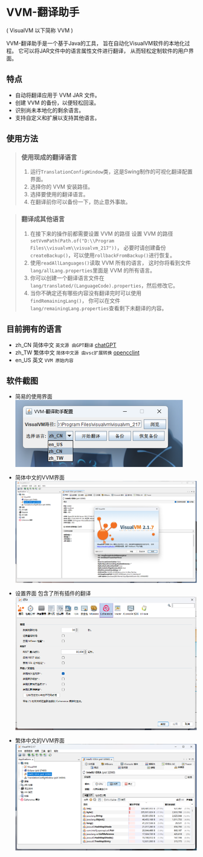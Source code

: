 # VVM-翻译助手

( VisualVM 以下简称 VVM )

VVM-翻译助手是一个基于Java的工具，
旨在自动化VisualVM软件的本地化过程。
它可以将JAR文件中的语言属性文件进行翻译，
从而轻松定制软件的用户界面。

## 特点

- 自动将翻译应用于 VVM JAR 文件。
- 创建 VVM 的备份，以便轻松回滚。
- 识别尚未本地化的剩余语言。
- 支持自定义和扩展以支持其他语言。

## 使用方法

> ### 使用现成的翻译语言
>1. 运行`TranslationConfigWindow`类，这是Swing制作的可视化翻译配置界面。
>2. 选择你的 VVM 安装路径。
>3. 选择要使用的翻译语言。
>4. 在翻译前你可以备份一下，防止意外事故。

> ### 翻译成其他语言
>1. 在接下来的操作前都需要设置 VVM 的路径
    设置 VVM 的路径```setVvmPath(Path.of("D:\\Program Files\\visualvm\\visualvm_217"))```，
    必要时请创建备份```createBackup()```，可以使用```rollbackFromBackup()```进行恢复。
>2. 使用```readAllLanguages()```读取 VVM 所有的语言，
    这时你将看到文件```lang/allLang.properties```里面是 VVM 的所有语言。
>3. 你可以创建一个翻译语言文件在```lang/translated/(LanguageCode).properties```，然后修改它。
>4. 当你不确定还有哪些内容没有翻译完时可以使用```findRemainingLang()```，
    你可以在文件```lang/remainingLang.properties```查看剩下未翻译的内容。

## 目前拥有的语言

* zh_CN 简体中文 ```英文源 由GPT翻译``` [chatGPT](https://chat.openai.com/)
* zh_TW
  繁体中文 ```简体中文源 由vsc扩展转换``` [opencclint](https://marketplace.visualstudio.com/items?itemName=brokenbonesdd.opencclint)
* en_US 英文 ```VVM 原始内容```

## 软件截图

* 简易的使用界面  
  ![](doc/1.png)

* 简体中文的VVM界面  
  ![](doc/2.png)

* 设置界面 包含了所有插件的翻译
  ![](doc/3.png)

* 繁体中文的VVM界面
  ![](doc/4.png)  

